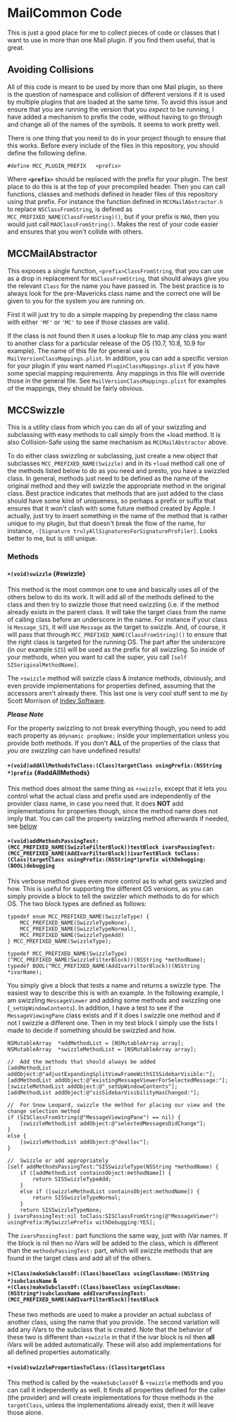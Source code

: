 # MailCommon Code

This is just a good place for me to collect pieces of code or classes that I want to use in more than one Mail plugin. If you find them useful, that is great.

## Avoiding Collisions

All of this code is meant to be used by more than one Mail plugin, so there is the question of namespace and collision of different versions if it is used by multiple plugins that are loaded at the same time. To avoid this issue and ensure that you are running the version that you _expect_ to be running, I have added a mechanism to prefix the code, without having to go through and change all of the names of the symbols. It seems to work pretty well.

There is one thing that you need to do in your project though to ensure that this works. Before every include of the files in this repository, you should define the following define.

	#define	MCC_PLUGIN_PREFIX	<prefix>

Where **`<prefix>`** should be replaced with the prefix for your plugin. The best place to do this is at the top of your precompiled header. Then you can call functions, classes and methods defined in header files of this repository using that prefix. For instance the function defined in `MCCMailAbstractor.h` to replace `NSClassFromString`, is defined as `MCC_PREFIXED_NAME(ClassFromString)()`, but if your prefix is `MAO`, then you would just call `MAOClassFromString()`. Makes the rest of your code easier and ensures that you won't collide with others.

## MCCMailAbstractor

This exposes a single function, `<prefix>ClassFromString`, that you can use as a drop in replacement for `NSClassFromString`, that should always give you the relevant `Class` for the name you have passed in. The best practice is to always look for the pre-Mavericks class name and the correct one will be given to you for the system you are running on.

First it will just try to do a simple mapping by prepending the class name with either `'MF'` or `'MC'` to see if those classes are valid.

If the class is not found then it uses a lookup file to map any class you want to another class for a particular release of the OS (10.7, 10.8, 10.9 for example). The name of this file for general use is `MailVersionClassMappings.plist`. In addition, you can add a specific version for your plugin if you want named `PluginClassMappings.plist` if you have some special mapping requirements. Any mappings in this file will override those in the general file. See `MailVersionClassMappings.plist` for examples of the mappings, they should be fairly obvious.

## MCCSwizzle

This is a utility class from which you can do all of your swizzling and subclassing with easy methods to call simply from the +load method. It is also Collision-Safe using the same mechanism as `MCCMailAbstractor` above.

To do either class swizzling or subclassing, just create a new object that subclasses `MCC_PREFIXED_NAME(Swizzle)` and in its `+load` method call one of the methods listed below to do as you need and presto, you have a swizzled class. In general, methods just need to be defined as the name of the original method and they will swizzle the appropriate method in the original class. Best practice indicates that methods that are just added to the class should have some kind of uniqueness, so perhaps a prefix or suffix that ensures that it won't clash with some future method created by Apple. I actually, just try to insert something in the name of the method that is rather unique to my plugin, but that doesn't break the flow of the name, for instance, `-[Signature trulyAllSignaturesForSignatureProfiler]`. Looks better to me, but is still unique.

### Methods

#### `+(void)swizzle` {#swizzle}

This method is the most common one to use and basically uses all of the others below to do its work. It will add all of the methods defined to the class and then try to swizzle those that need swizzling (i.e. if the method already exists in the parent class. It will take the target class from the name of calling class before an underscore in the name. For instance if your class is `Message_SIS`, it will use `Message` as the target to swizzle. And, of course, it will pass that through `MCC_PREFIXED_NAME(ClassFromString)()` to ensure that the right class is targeted for the running OS. The part after the underscore (in our example `SIS`) will be used as the prefix for all swizzling. So inside of your methods, when you want to call the super, you call `[self SISoriginalMethodName]`.

The `+swizzle` method will swizzle class & instance methods, obviously, and even provide implementations for properties defined, assuming that the accessors aren't already there. This last one is very cool stuff sent to me by Scott Morrison of [Indev Software](http://indev.ca).

**_Please Note_**

For the property swizzling to not break everything though, you need to add each property as `@dynamic propName;` inside your implementation unless you provide both methods. If you don't **ALL** of the properties of the class that _you are swizzling_ can have undefined results!

#### `+(void)addAllMethodsToClass:(Class)targetClass usingPrefix:(NSString *)prefix` {#addAllMethods}

This method does almost the same thing as `+swizzle`, except that it lets you control what the actual class and prefix used are independently of the provider class name, in case you need that. It does **NOT** add implementations for properties though, since the method name does not imply that. You can call the property swizzling method afterwards if needed, see [below](#propertySwizzle)

#### `+(void)addMethodsPassingTest:(MCC_PREFIXED_NAME(SwizzleFilterBlock))testBlock ivarsPassingTest:(MCC_PREFIXED_NAME(AddIvarFilterBlock))ivarTestBlock toClass:(Class)targetClass usingPrefix:(NSString*)prefix withDebugging:(BOOL)debugging`

This verbose method gives even more control as to what gets swizzled and how. This is useful for supporting the different OS versions, as you can simply provide a block to tell the swizzler which methods to do for which OS. The two block types are defined as follows:

	typedef enum MCC_PREFIXED_NAME(SwizzleType) {
		MCC_PREFIXED_NAME(SwizzleTypeNone),
		MCC_PREFIXED_NAME(SwizzleTypeNormal),
		MCC_PREFIXED_NAME(SwizzleTypeAdd)
	} MCC_PREFIXED_NAME(SwizzleType);

	typedef MCC_PREFIXED_NAME(SwizzleType)(^MCC_PREFIXED_NAME(SwizzleFilterBlock))(NSString *methodName);
	typedef BOOL(^MCC_PREFIXED_NAME(AddIvarFilterBlock))(NSString *ivarName);

You simply give a block that tests a name and returns a swizzle type. The easiest way to describe this is with an example. In the following example, I am swizzling `MessageViewer` and adding some methods and swizzling one (`_setUpWindowContents`). In addition, I have a test to see if the `MessageViewingPane` class exists and if it does I swizzle one method and if not I swizzle a different one. Then in my test block I simply use the lists I made to decide if something should be swizzled and how.

	NSMutableArray	*addMethodList = [NSMutableArray array];
	NSMutableArray	*swizzleMethodList = [NSMutableArray array];
	
	//	Add the methods that should always be added
	[addMethodList addObject:@"adjustExpandingSplitViewFrameWithSISSidebarVisible:"];
	[addMethodList addObject:@"existingMessageViewerForSelectedMessage:"];
	[swizzleMethodList addObject:@"_setUpWindowContents"];
	[addMethodList addObject:@"sisSidebarVisibilityHasChanged:"];
	
	//	For Snow Leopard, swizzle the method for placing our view and the change selection method
	if (SISClassFromString(@"MessageViewingPane") == nil) {
		[swizzleMethodList addObject:@"selectedMessagesDidChange"];
	}
	else {
		[swizzleMethodList addObject:@"dealloc"];
	}
	
	//	Swizzle or add appropriately
	[self addMethodsPassingTest:^SISSwizzleType(NSString *methodName) {
		if ([addMethodList containsObject:methodName]) {
			return SISSwizzleTypeAdd;
		}
		else if ([swizzleMethodList containsObject:methodName]) {
			return SISSwizzleTypeNormal;
		}
		return SISSwizzleTypeNone;
	} ivarsPassingTest:nil toClass:SISClassFromString(@"MessageViewer") usingPrefix:MySwizzlePrefix withDebugging:YES];

The `ivarsPassingTest:` part functions the same way, just with iVar names. If the block is nil then no iVars will be added to the class, which is different than the `methodsPassingTest:` part, which will swizzle methods that are found in the target class and add all of the others.

#### `+(Class)makeSubclassOf:(Class)baseClass usingClassName:(NSString *)subclassName` & </br>`+(Class)makeSubclassOf:(Class)baseClass usingClassName:(NSString*)subclassName addIvarsPassingTest:(MCC_PREFIXED_NAME(AddIvarFilterBlock))testBlock`

These two methods are used to make a provider an actual subclass of another class, using the name that you provide. The second variation will add any iVars to the subclass that is created. Note that the behavior of these two is different than `+swizzle` in that if the ivar block is nil then **all** iVars will be added automatically. These will also add implementations for all defined properties automatically.

#### `+(void)swizzlePropertiesToClass:(Class)targetClass`

This method is called by the `+makeSubclassOf` & `+swizzle` methods and you can call it independently as well. It finds all properties defined for the caller (the provider) and will create implementations for those methods in the `targetClass`, unless the implementations already exist, then it will leave those alone.
